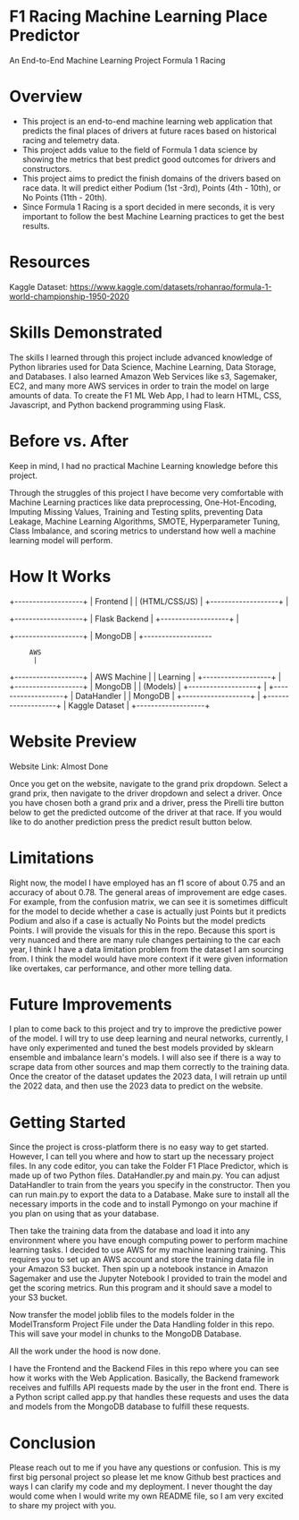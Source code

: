 # F1 Racing Machine Learning Place Predictor

 An End-to-End Machine Learning Project Formula 1 Racing

# Overview
- This project is an end-to-end machine learning web application that predicts the final places of drivers at future races based on historical racing and telemetry data.
- This project adds value to the field of Formula 1 data science by showing the metrics that best predict good outcomes for drivers and constructors.
- This project aims to predict the finish domains of the drivers based on race data. It will predict either Podium (1st -3rd), Points (4th - 10th), or No Points (11th - 20th). 
- Since Formula 1 Racing is a sport decided in mere seconds, it is very important to follow the best Machine Learning practices to get the best results.

# Resources 
Kaggle Dataset: https://www.kaggle.com/datasets/rohanrao/formula-1-world-championship-1950-2020

# Skills Demonstrated
The skills I learned through this project include advanced knowledge of Python libraries used for Data Science, Machine Learning, Data Storage, and Databases. I also learned Amazon Web Services like s3, Sagemaker, EC2, and many more AWS services in order to train the model on large amounts of data. To create the F1 ML Web App, I had to learn HTML, CSS, Javascript, and Python backend programming using Flask. 

# Before vs. After
Keep in mind, I had no practical Machine Learning knowledge before this project. 

Through the struggles of this project I have become very comfortable with Machine Learning practices like data preprocessing, One-Hot-Encoding, Imputing Missing Values, Training and Testing splits, preventing Data Leakage, Machine Learning Algorithms, SMOTE, Hyperparameter Tuning, Class Imbalance, and scoring metrics to understand how well a machine learning model will perform. 

# How It Works
   +-------------------+
   |    Frontend       |
   | (HTML/CSS/JS)     |
   +-------------------+
          |

          
   +-------------------+
   | Flask Backend     |
   +-------------------+
          |


          
   +-------------------+
   |   MongoDB         |
   +-------------------
          
         AWS
          |
   +-------------------+
   |   AWS Machine     |
   |   Learning        |
   +-------------------+
          |
   +-------------------+
   |   MongoDB         |
   |   (Models)        |
   +-------------------+
          |
   +-------------------+
   |   DataHandler     |
   |    MongoDB        |
   +-------------------+
          |
   +-------------------+
   | Kaggle Dataset    |
   +-------------------+

# Website Preview
Website Link: Almost Done

Once you get on the website, navigate to the grand prix dropdown. Select a grand prix, then navigate to the driver dropdown and select a driver.
Once you have chosen both a grand prix and a driver, press the Pirelli tire button below to get the predicted outcome of the driver at that race. If you would like to do another prediction press the predict result button below. 

# Limitations
Right now, the model I have employed has an f1 score of about 0.75 and an accuracy of about 0.78. The general areas of improvement are edge cases. For example, from the confusion matrix, we can see it is sometimes difficult for the model to decide whether a case is actually just Points but it predicts Podium and also if a case is actually No Points but the model predicts Points. I will provide the visuals for this in the repo. Because this sport is very nuanced and there are many rule changes pertaining to the car each year, I think I have a data limitation problem from the dataset I am sourcing from. I think the model would have more context if it were given information like overtakes, car performance, and other more telling data.

# Future Improvements
I plan to come back to this project and try to improve the predictive power of the model. I will try to use deep learning and neural networks, currently, I have only experimented and tuned the best models provided by sklearn ensemble and imbalance learn's models. I will also see if there is a way to scrape data from other sources and map them correctly to the training data. Once the creator of the dataset updates the 2023 data, I will retrain up until the 2022 data, and then use the 2023 data to predict on the website. 

# Getting Started
Since the project is cross-platform there is no easy way to get started. However, I can tell you where and how to start up the necessary project files. In any code editor, you can take the Folder F1 Place Predictor, which is made up of two Python files. DataHandler.py and main.py. You can adjust DataHandler to train from the years you specify in the constructor. Then you can run main.py to export the data to a Database. Make sure to install all the necessary imports in the code and to install Pymongo on your machine if you plan on using that as your database.

Then take the training data from the database and load it into any environment where you have enough computing power to perform machine learning tasks. I decided to use AWS for my machine learning training. This requires you to set up an AWS account and store the training data file in your Amazon S3 bucket. Then spin up a notebook instance in Amazon Sagemaker and use the Jupyter Notebook I provided to train the model and get the scoring metrics. Run this program and it should save a model to your S3 bucket.

Now transfer the model joblib files to the models folder in the ModelTransform Project File under the Data Handling folder in this repo. This will save your model in chunks to the MongoDB Database.

All the work under the hood is now done. 

I have the Frontend and the Backend Files in this repo where you can see how it works with the Web Application. Basically, the Backend framework receives and fulfills API requests made by the user in the front end. There is a Python script called app.py that handles these requests and uses the data and models from the MongoDB database to fulfill these requests. 

# Conclusion
Please reach out to me if you have any questions or confusion. This is my first big personal project so please let me know Github best practices and ways I can clarify my code and my deployment. I never thought the day would come when I would write my own README file, so I am very excited to share my project with you. 

